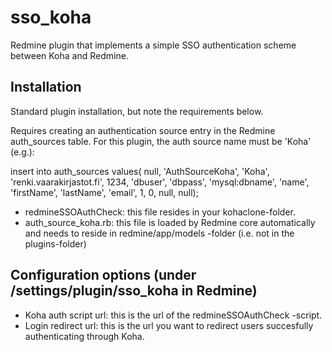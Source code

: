 # sso_koha
Redmine plugin that implements a simple SSO authentication scheme between Koha and Redmine.

## Installation ##

Standard plugin installation, but note the requirements below.

Requires creating an authentication source entry in the Redmine auth_sources table. For this plugin, the auth source name must be 'Koha' (e.g.):

insert into auth_sources values( null, 'AuthSourceKoha', 'Koha', 'renki.vaarakirjastot.fi', 1234, 'dbuser', 'dbpass', 'mysql:dbname', 'name', 'firstName', 'lastName', 'email', 1, 0, null, null);

* redmineSSOAuthCheck: this file resides in your kohaclone-folder.
* auth_source_koha.rb: this file is loaded by Redmine core automatically and needs to reside in redmine/app/models -folder (i.e. not in the plugins-folder)


## Configuration options (under /settings/plugin/sso_koha in Redmine) ##

* Koha auth script url: this is the url of the redmineSSOAuthCheck -script.
* Login redirect url: this is the url you want to redirect users succesfully authenticating through Koha.
